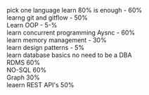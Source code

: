 pick one language learn 80% is enough - 60%  
learng git and gitflow - 50%  
Learn OOP - 5-%  
learn concurrent programming Aysnc - 60%  
learn memory management - 30%  
learn design patterns - 5%  
learn database basics no need to be a DBA  
 RDMS 60%  
 NO-SQL 60%  
 Graph 30%  
leaern REST API's 50%
